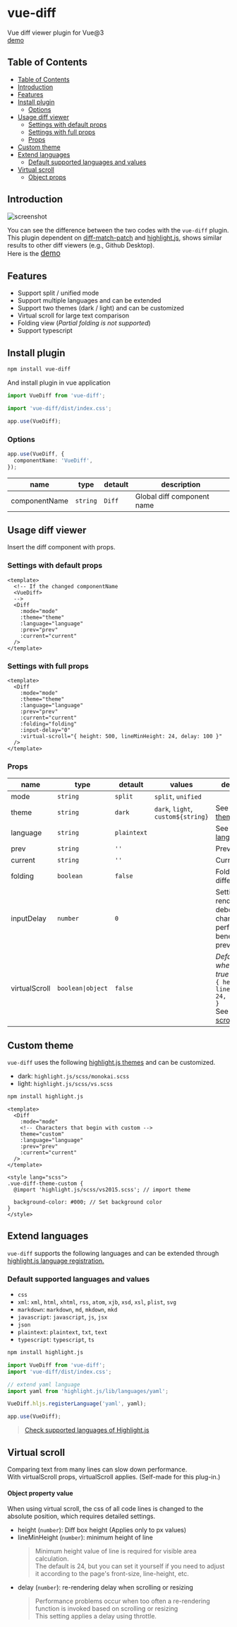 # vue-diff

Vue diff viewer plugin for Vue@3  
<a href="https://hoiheart.github.io/vue-diff/index.html" target="_blank">demo</a>

## Table of Contents

- [Table of Contents](#table-of-contents)
- [Introduction](#introduction)
- [Features](#features)
- [Install plugin](#install-plugin)
  - [Options](#options)
- [Usage diff viewer](#usage-diff-viewer)
  - [Settings with default props](#settings-with-default-props)
  - [Settings with full props](#settings-with-full-props)
  - [Props](#props)
- [Custom theme](#custom-theme)
- [Extend languages](#extend-languages)
  - [Default supported languages and values](#default-supported-languages-and-values)
- [Virtual scroll](#virtual-scroll)
  - [Object props](#object-props)

## Introduction

<img src="https://user-images.githubusercontent.com/25652218/104784360-7520e600-57cb-11eb-8abc-ce81dd309e05.png" alt="screenshot" style="max-width:100%;">

You can see the difference between the two codes with the `vue-diff` plugin.  
This plugin dependent on <a href="https://github.com/JackuB/diff-match-patch">diff-match-patch</a> and <a href="https://github.com/highlightjs/highlight.js/">highlight.js</a>, shows similar results to other diff viewers (e.g., Github Desktop).  
Here is the <a href="https://hoiheart.github.io/vue-diff/index.html" target="_blank" style="font-size: 1.2em; text-decoration: underline;">demo</a>

## Features

- Support split / unified mode
- Support multiple languages and can be extended
- Support two themes (dark / light) and can be customized
- Virtual scroll for large text comparison
- Folding view (_Partial folding is not supported_)
- Support typescript

## Install plugin

```bash
npm install vue-diff
```

And install plugin in vue application

```ts
import VueDiff from 'vue-diff';

import 'vue-diff/dist/index.css';

app.use(VueDiff);
```

### Options

```ts
app.use(VueDiff, {
  componentName: 'VueDiff',
});
```

| name          | type     | detault | description                |
| ------------- | -------- | ------- | -------------------------- |
| componentName | `string` | `Diff`  | Global diff component name |

## Usage diff viewer

Insert the diff component with props.

### Settings with default props

```vue
<template>
  <!-- If the changed componentName
  <VueDiff>
  -->
  <Diff
    :mode="mode"
    :theme="theme"
    :language="language"
    :prev="prev"
    :current="current"
  />
</template>
```

### Settings with full props

```vue
<template>
  <Diff
    :mode="mode"
    :theme="theme"
    :language="language"
    :prev="prev"
    :current="current"
    :folding="folding"
    :input-delay="0"
    :virtual-scroll="{ height: 500, lineMinHeight: 24, delay: 100 }"
  />
</template>
```

### Props

| name          | type              | detault     | values                             | description                                                                                                                                 |
| ------------- | ----------------- | ----------- | ---------------------------------- | ------------------------------------------------------------------------------------------------------------------------------------------- |
| mode          | `string`          | `split`     | `split`, `unified`                 |
| theme         | `string`          | `dark`      | `dark`, `light`, `custom${string}` | See <a href="#custom-theme">Custom theme</a>                                                                                                |
| language      | `string`          | `plaintext` |                                    | See <a href="#extend-languages">Extend languages</a>                                                                                        |
| prev          | `string`          | `''`        |                                    | Prev code                                                                                                                                   |
| current       | `string`          | `''`        |                                    | Current Code                                                                                                                                |
| folding       | `boolean`         | `false`     |                                    | Folding not different                                                                                                                       |
| inputDelay    | `number`          | `0`         |                                    | Setting up rendering debounce for changes for performance benefit (mode, prev, curr)                                                        |
| virtualScroll | `boolean\|object` | `false`     |                                    | _Default value when setting true :_<br>`{ height: 500, lineMinHeight: 24, delay: 100 }`<br>See <a href="#virtual-scroll">virtual scroll</a> |

## Custom theme

`vue-diff` uses the following <a href="https://github.com/highlightjs/highlight.js/tree/master/src/styles">highlight.js themes</a> and can be customized.

- dark: `highlight.js/scss/monokai.scss`
- light: `highlight.js/scss/vs.scss`

```bash
npm install highlight.js
```

```vue
<template>
  <Diff
    :mode="mode"
    <!-- Characters that begin with custom -->
    theme="custom"
    :language="language"
    :prev="prev"
    :current="current"
  />
</template>

<style lang="scss">
.vue-diff-theme-custom {
  @import 'highlight.js/scss/vs2015.scss'; // import theme

  background-color: #000; // Set background color
}
</style>
```

## Extend languages

`vue-diff` supports the following languages and can be extended through <a href="https://github.com/highlightjs/highlight.js/#es6-modules">highlight.js language registration.</a>

### Default supported languages and values

- `css`
- `xml`: `xml`, `html`, `xhtml`, `rss`, `atom`, `xjb`, `xsd`, `xsl`, `plist`, `svg`
- `markdown`: `markdown`, `md`, `mkdown`, `mkd`
- `javascript`: `javascript`, `js`, `jsx`
- `json`
- `plaintext`: `plaintext`, `txt`, `text`
- `typescript`: `typescript`, `ts`

```bash
npm install highlight.js
```

```ts
import VueDiff from 'vue-diff';
import 'vue-diff/dist/index.css';

// extend yaml language
import yaml from 'highlight.js/lib/languages/yaml';

VueDiff.hljs.registerLanguage('yaml', yaml);

app.use(VueDiff);
```

> <a href="https://github.com/highlightjs/highlight.js/blob/master/SUPPORTED_LANGUAGES.md">Check supported languages of Highlight.js</a>

## Virtual scroll

Comparing text from many lines can slow down performance.<br>
With virtualScroll props, virtualScroll applies. (Self-made for this plug-in.)

#### Object property value

When using virtual scroll, the css of all code lines is changed to the absolute position, which requires detailed settings.

- height (`number`): Diff box height (Applies only to px values)
- lineMinHeight (`number`): minimum height of line
  > Minimum height value of line is required for visible area calculation.<br>The default is 24, but you can set it yourself if you need to adjust it according to the page's front-size, line-height, etc.
- delay (`number`): re-rendering delay when scrolling or resizing
  > Performance problems occur when too often a re-rendering function is invoked based on scrolling or resizing<br>This setting applies a delay using throttle.

